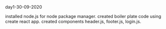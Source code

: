 day1-30-09-2020

installed node.js for node package manager.
created boiler plate code using create react app. 
created components header.js, footer.js, login.js.

